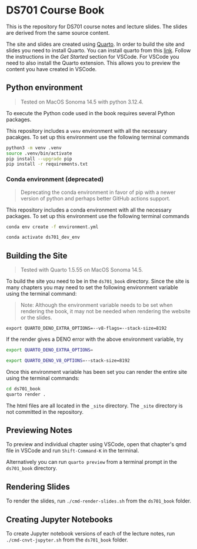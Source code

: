 # DS701 Course Book

This is the repository for DS701 course notes and lecture slides. The slides are derived from the same source content. 

The site and slides are created using [Quarto](https://quarto.org/). In order to build the site and slides you need to install Quarto. You can install quarto from this [link](https://quarto.org/docs/get-started/). Follow the instructions in the *Get Started* section for VSCode. For VSCode you need to also install the Quarto extension. This allows you to preview the content you have created in VSCode.

## Python environment

> Tested on MacOS Sonoma 14.5 with python 3.12.4.

To execute the Python code used in the book requires several Python packages. 

This repository includes a `venv` environment with all the necessary pacakges. To set up this environment use the following terminal commands

```sh
python3 -m venv .venv
source .venv/bin/activate
pip install --upgrade pip
pip install -r requirements.txt
```

### Conda environment (deprecated)

> Deprecating the conda environment in favor of pip with a newer version of python and 
> perhaps better GitHub actions support.

This repository includes a conda environment with all the necessary packages. To set up this environment use the following terminal commands

```sh
conda env create -f environment.yml
```

```sh
conda activate ds701_dev_env
```

## Building the Site

> Tested with Quarto 1.5.55 on MacOS Sonoma 14.5.

To build the site you need to be in the `ds701_book` directory. Since the site is many chapters you may need to set the following environment variable using the terminal command:

> Note: Although the environment variable needs to be set when rendering the book,
it may not be needed when rendering the website or the slides.

```
export QUARTO_DENO_EXTRA_OPTIONS=--v8-flags=--stack-size=8192
```

If the render gives a DENO error with the above environment variable, try

```sh
export QUARTO_DENO_EXTRA_OPTIONS=

export QUARTO_DENO_V8_OPTIONS=--stack-size=8192
```

Once this environment variable has been set you can render the entire site using the terminal commands:

```sh
cd ds701_book
quarto render .
```

The html files are all located in the `_site` directory. The `_site` directory is not committed in the repository.

## Previewing Notes

To preview and individual chapter using VSCode, open that chapter's qmd file in VSCode and run `Shift-Command-K` in the terminal.

Alternatively you can run `quarto preview` from a terminal prompt in the `ds701_book` directory.

## Rendering Slides

To render the slides, run `./cmd-render-slides.sh` from the `ds701_book` folder.

## Creating Jupyter Notebooks

To create Jupyter notebook versions of each of the lecture
notes, run `./cmd-cnvt-jupyter.sh` from the `ds701_book`
folder.

